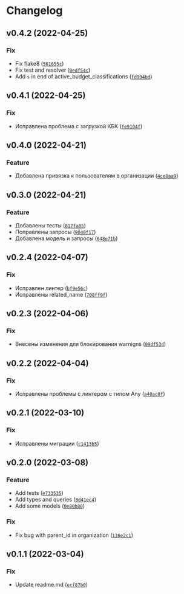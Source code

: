 # Changelog

<!--next-version-placeholder-->

## v0.4.2 (2022-04-25)
### Fix
* Fix flake8 ([`561655c`](https://github.com/devind-team/devind-django-dictionaries/commit/561655c6c323dab05a749105905c170bd814aacf))
* Fix test and resolver ([`0edf54c`](https://github.com/devind-team/devind-django-dictionaries/commit/0edf54c6a793d1de8b88da1c1b785193dea3ea2a))
* Add `s` in end of active_budget_classifications ([`fd994bd`](https://github.com/devind-team/devind-django-dictionaries/commit/fd994bde0efb284297ee389928a0f7c55b3a41ed))

## v0.4.1 (2022-04-25)
### Fix
* Исправлена проблема с загрузкой КБК ([`fe9104f`](https://github.com/devind-team/devind-django-dictionaries/commit/fe9104fe8e4538b552730ebb14b1b1b822056cf4))

## v0.4.0 (2022-04-21)
### Feature
* Добавлена привязка к пользователям в организации ([`4ce8aa9`](https://github.com/devind-team/devind-django-dictionaries/commit/4ce8aa9eeeb3e02e7c536acad9ebea183b510b3f))

## v0.3.0 (2022-04-21)
### Feature
* Добавлены тесты ([`817fa05`](https://github.com/devind-team/devind-django-dictionaries/commit/817fa05406adc801e86449d231a86dab2c1d68b2))
* Поправлены запросы ([`9040f17`](https://github.com/devind-team/devind-django-dictionaries/commit/9040f17ae7edc75dc68215dd1fda031ef2e223c7))
* Добавлена модель и запросы ([`648e71b`](https://github.com/devind-team/devind-django-dictionaries/commit/648e71b1a8f6390b34dc4b6403daf149ebf11a6c))

## v0.2.4 (2022-04-07)
### Fix
* Исправлен линтер ([`bf9e56c`](https://github.com/devind-team/devind-django-dictionaries/commit/bf9e56c054f4dc89f7c6c72bf9107c35626cba06))
* Исправлены related_name ([`708ff9f`](https://github.com/devind-team/devind-django-dictionaries/commit/708ff9f34e803f399c4e3b15b951680c68cea9c7))

## v0.2.3 (2022-04-06)
### Fix
* Внесены изменения для блокирования warnigns ([`09df53d`](https://github.com/devind-team/devind-django-dictionaries/commit/09df53de28e84a7037d95903d429bfd6b9a1dab2))

## v0.2.2 (2022-04-04)
### Fix
* Исправлены проблемы с линтером с типом Any ([`a40ac0f`](https://github.com/devind-team/devind-django-dictionaries/commit/a40ac0f90b6f41037132a169d09b060660ca3199))

## v0.2.1 (2022-03-10)
### Fix
* Исправлены миграции ([`c1413b5`](https://github.com/devind-team/devind-django-dictionaries/commit/c1413b53d3312b3cc14ae9d723f4ec942867c2ec))

## v0.2.0 (2022-03-08)
### Feature
* Add tests ([`e733535`](https://github.com/devind-team/devind-django-dictionaries/commit/e7335356d7e9e6276c61d104876ae0dcc47e3df7))
* Add types and queries ([`8d41ec4`](https://github.com/devind-team/devind-django-dictionaries/commit/8d41ec4fabec57586c0a2bff7c3a5a4450be53a2))
* Add some models ([`0e80b80`](https://github.com/devind-team/devind-django-dictionaries/commit/0e80b80648445f59d74089cac2a9784ac1c7164c))

### Fix
* Fix bug with parent_id in organization ([`136e2c1`](https://github.com/devind-team/devind-django-dictionaries/commit/136e2c1dc2e231109557cd6d658f61c01ba260d5))

## v0.1.1 (2022-03-04)
### Fix
* Update readme.md ([`ecf87b0`](https://github.com/devind-team/devind-django-dictionaries/commit/ecf87b0709d36760acbe6764025b11a4d70f14e6))
